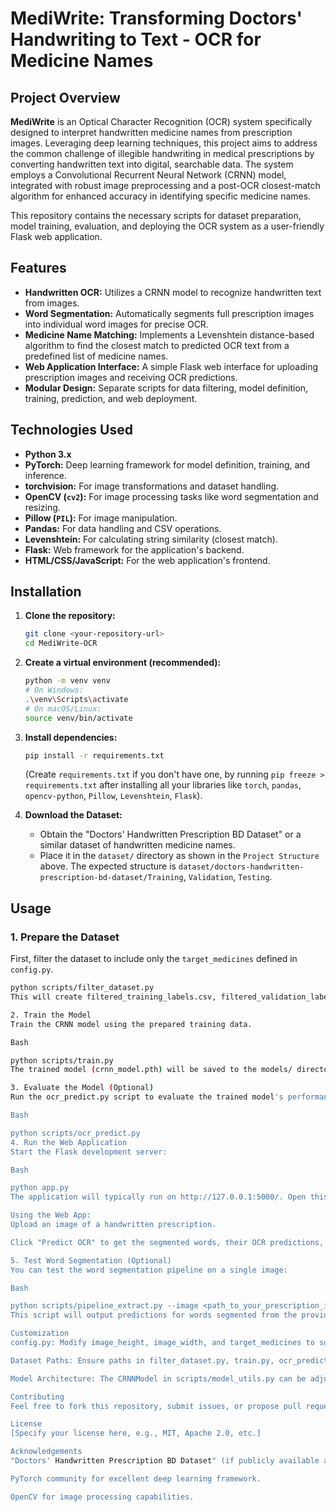 # MediWrite: Transforming Doctors' Handwriting to Text - OCR for Medicine Names

## Project Overview

**MediWrite** is an Optical Character Recognition (OCR) system specifically designed to interpret handwritten medicine names from prescription images. Leveraging deep learning techniques, this project aims to address the common challenge of illegible handwriting in medical prescriptions by converting handwritten text into digital, searchable data. The system employs a Convolutional Recurrent Neural Network (CRNN) model, integrated with robust image preprocessing and a post-OCR closest-match algorithm for enhanced accuracy in identifying specific medicine names.

This repository contains the necessary scripts for dataset preparation, model training, evaluation, and deploying the OCR system as a user-friendly Flask web application.

## Features

* **Handwritten OCR:** Utilizes a CRNN model to recognize handwritten text from images.
* **Word Segmentation:** Automatically segments full prescription images into individual word images for precise OCR.
* **Medicine Name Matching:** Implements a Levenshtein distance-based algorithm to find the closest match to predicted OCR text from a predefined list of medicine names.
* **Web Application Interface:** A simple Flask web interface for uploading prescription images and receiving OCR predictions.
* **Modular Design:** Separate scripts for data filtering, model definition, training, prediction, and web deployment.

## Technologies Used

* **Python 3.x**
* **PyTorch:** Deep learning framework for model definition, training, and inference.
* **torchvision:** For image transformations and dataset handling.
* **OpenCV (`cv2`):** For image processing tasks like word segmentation and resizing.
* **Pillow (`PIL`):** For image manipulation.
* **Pandas:** For data handling and CSV operations.
* **Levenshtein:** For calculating string similarity (closest match).
* **Flask:** Web framework for the application's backend.
* **HTML/CSS/JavaScript:** For the web application's frontend.

## Installation

1.  **Clone the repository:**
    ```bash
    git clone <your-repository-url>
    cd MediWrite-OCR
    ```

2.  **Create a virtual environment (recommended):**
    ```bash
    python -m venv venv
    # On Windows:
    .\venv\Scripts\activate
    # On macOS/Linux:
    source venv/bin/activate
    ```

3.  **Install dependencies:**
    ```bash
    pip install -r requirements.txt
    ```
    (Create `requirements.txt` if you don't have one, by running `pip freeze > requirements.txt` after installing all your libraries like `torch`, `pandas`, `opencv-python`, `Pillow`, `Levenshtein`, `Flask`).

4.  **Download the Dataset:**
    * Obtain the "Doctors' Handwritten Prescription BD Dataset" or a similar dataset of handwritten medicine names.
    * Place it in the `dataset/` directory as shown in the `Project Structure` above. The expected structure is `dataset/doctors-handwritten-prescription-bd-dataset/Training`, `Validation`, `Testing`.

## Usage

### 1. Prepare the Dataset

First, filter the dataset to include only the `target_medicines` defined in `config.py`.

```bash
python scripts/filter_dataset.py
This will create filtered_training_labels.csv, filtered_validation_labels.csv, and filtered_testing_labels.csv in the dataset/doctors-handwritten-prescription-bd-dataset/Filtered/ directory.

2. Train the Model
Train the CRNN model using the prepared training data.

Bash

python scripts/train.py
The trained model (crnn_model.pth) will be saved to the models/ directory. Adjust num_epochs in train.py for longer training.

3. Evaluate the Model (Optional)
Run the ocr_predict.py script to evaluate the trained model's performance on the test set and generate a predictions.csv file.

Bash

python scripts/ocr_predict.py
4. Run the Web Application
Start the Flask development server:

Bash

python app.py
The application will typically run on http://127.0.0.1:5000/. Open this URL in your web browser.

Using the Web App:
Upload an image of a handwritten prescription.

Click "Predict OCR" to get the segmented words, their OCR predictions, and the closest matching medicine names from your predefined list.

5. Test Word Segmentation (Optional)
You can test the word segmentation pipeline on a single image:

Bash

python scripts/pipeline_extract.py --image <path_to_your_prescription_image.png>
This script will output predictions for words segmented from the provided image.

Customization
config.py: Modify image_height, image_width, and target_medicines to suit your dataset or specific OCR requirements. characters are automatically generated from target_medicines.

Dataset Paths: Ensure paths in filter_dataset.py, train.py, ocr_predict.py, and app.py correctly point to your dataset location.

Model Architecture: The CRNNModel in scripts/model_utils.py can be adjusted for more complex CNN/RNN layers if needed, but ensure consistency between training and inference models.

Contributing
Feel free to fork this repository, submit issues, or propose pull requests.

License
[Specify your license here, e.g., MIT, Apache 2.0, etc.]

Acknowledgements
"Doctors' Handwritten Prescription BD Dataset" (if publicly available and used)

PyTorch community for excellent deep learning framework.

OpenCV for image processing capabilities.